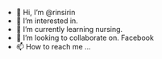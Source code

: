 - 👋 Hi, I’m @rinsirin
- 👀 I’m interested in. 
- 🌱 I’m currently learning nursing.
- 💞️ I’m looking to collaborate on. Facebook 
- 📫 How to reach me ...

<!---
rinsirin/rinsirin is a ✨ special ✨ repository because its `README.md` (this file) appears on your GitHub profile.
You can click the Preview link to take a look at your changes.
--->
